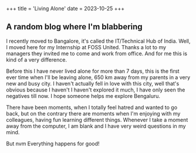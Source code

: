 +++
title = 'Living Alone'
date = 2023-10-25
+++ 

## A random blog where I'm blabbering 

I recently moved to Bangalore, it's called the IT/Technical Hub of India. Well, I moved here for my Internship at FOSS United. Thanks a lot to my managers they invited me to come and work from office. And for me this is kind of a very difference. 

Before this I have never lived alone for more than 7 days, this is the first ever time when I'll be leaving alone, 650 km away from my parents in a very new and busy city. I haven't actually fell in love with this city, well that's obvious because I haven't I haven't explored it much, I have only seen the negatives till now. I hope someone helps me explore Bengaluru. 

There have been moments, when I totally feel hatred and wanted to go back, but on the contrary there are moments when I'm enjoying with my colleagues, having fun learning different things. Whenever I take a moment away from the computer, I am blank and I have very weird questions in my mind.

But nvm Everything happens for good!
